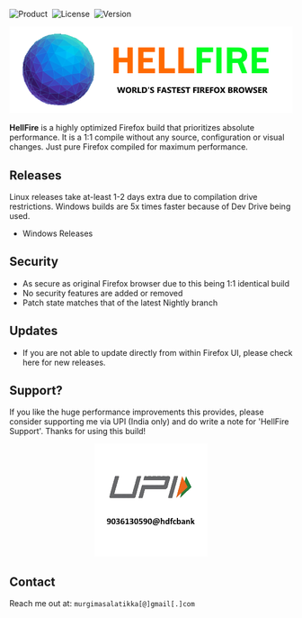 ![Product](https://img.shields.io/badge/-HellFire-61DAFB?logo=firefox&logoColor=white&style=for-the-badge) &nbsp;![License](https://img.shields.io/badge/-The%20Unlicense-61DAFB?logo=license&logoColor=white&style=for-the-badge) &nbsp;![Version](https://img.shields.io/badge/-123.0a1-61DAFB?logo=version&logoColor=white&style=for-the-badge)

<p align="center">
  <img src="https://raw.githubusercontent.com/BVSHAI/HellFire/main/Assets/logo.png">
</p>

**HellFire** is a highly optimized Firefox build that prioritizes absolute performance. It is a 1:1 compile without any source, configuration or visual changes. Just pure Firefox compiled for maximum performance.

## Releases

Linux releases take at-least 1-2 days extra due to compilation drive restrictions. Windows builds are 5x times faster because of Dev Drive being used.

- Windows Releases

## Security

- As secure as original Firefox browser due to this being 1:1 identical build
- No security features are added or removed
- Patch state matches that of the latest Nightly branch

## Updates

- If you are not able to update directly from within Firefox UI, please check here for new releases.

## Support?

If you like the huge performance improvements this provides, please consider supporting me via UPI (India only) and do write a note for 'HellFire Support'. Thanks for using this build!

<p align="center">
  <img src="https://raw.githubusercontent.com/BVSHAI/HellFire/main/Assets/support_upi.png">
</p>

## Contact

Reach me out at:
`murgimasalatikka[@]gmail[.]com`
